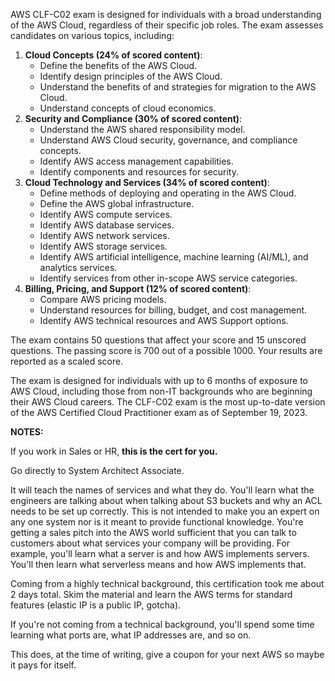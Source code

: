 AWS CLF-C02 exam is designed for individuals with a broad understanding of the AWS Cloud, regardless of their specific job roles. The exam assesses candidates on various topics, including:

1. **Cloud Concepts (24% of scored content)**:
    - Define the benefits of the AWS Cloud.
    - Identify design principles of the AWS Cloud.
    - Understand the benefits of and strategies for migration to the AWS Cloud.
    - Understand concepts of cloud economics.
2. **Security and Compliance (30% of scored content)**:
    - Understand the AWS shared responsibility model.
    - Understand AWS Cloud security, governance, and compliance concepts.
    - Identify AWS access management capabilities.
    - Identify components and resources for security.
3. **Cloud Technology and Services (34% of scored content)**:
    - Define methods of deploying and operating in the AWS Cloud.
    - Define the AWS global infrastructure.
    - Identify AWS compute services.
    - Identify AWS database services.
    - Identify AWS network services.
    - Identify AWS storage services.
    - Identify AWS artificial intelligence, machine learning (AI/ML), and analytics services.
    - Identify services from other in-scope AWS service categories.
4. **Billing, Pricing, and Support (12% of scored content)**:
    - Compare AWS pricing models.
    - Understand resources for billing, budget, and cost management.
    - Identify AWS technical resources and AWS Support options.

The exam contains 50 questions that affect your score and 15 unscored questions. The passing score is 700 out of a possible 1000. Your results are reported as a scaled score.

The exam is designed for individuals with up to 6 months of exposure to AWS Cloud, including those from non-IT backgrounds who are beginning their AWS Cloud careers. The CLF-C02 exam is the most up-to-date version of the AWS Certified Cloud Practitioner exam as of September 19, 2023.

**NOTES:**

If you work in Sales or HR, **this is the cert for you.**

Go directly to System Architect Associate.

It will teach the names of services and what they do. You'll learn what the engineers are talking about when talking about S3 buckets and why an ACL needs to be set up correctly. This is not intended to make you an expert on any one system nor is it meant to provide functional knowledge. You're getting a sales pitch into the AWS world sufficient that you can talk to customers about what services your company will be providing. For example, you'll learn what a server is and how AWS implements servers. You'll then learn what serverless means and how AWS implements that.  
  
Coming from a highly technical background, this certification took me about 2 days total. Skim the material and learn the AWS terms for standard features (elastic IP is a public IP, gotcha).  
  
If you're not coming from a technical background, you'll spend some time learning what ports are, what IP addresses are, and so on.  
  
This does, at the time of writing, give a coupon for your next AWS so maybe it pays for itself.

